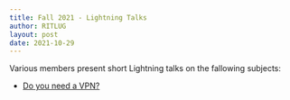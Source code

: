 ```yaml
---
title: Fall 2021 - Lightning Talks
author: RITLUG
layout: post
date: 2021-10-29
---
```


Various members present short Lightning talks on the fallowing subjects:

- [Do you need a VPN?](https://docs.google.com/presentation/d/1iTWK9wtaS8N3b39RhPYfnow6l5bVlDCGGAchvysCBdM/edit?usp=sharing)
